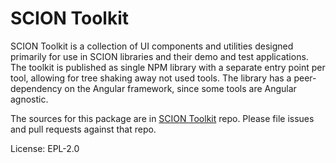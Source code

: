 SCION Toolkit
=============

SCION Toolkit is a collection of UI components and utilities designed primarily for use in SCION libraries and their demo and test applications. The toolkit is published as single NPM library with a separate entry point per tool, allowing for tree shaking away not used tools. The library has a peer-dependency on the Angular framework, since some tools are Angular agnostic.

The sources for this package are in [SCION Toolkit](https://github.com/SchweizerischeBundesbahnen/scion-toolkit) repo. Please file issues and pull requests against that repo.

License: EPL-2.0
